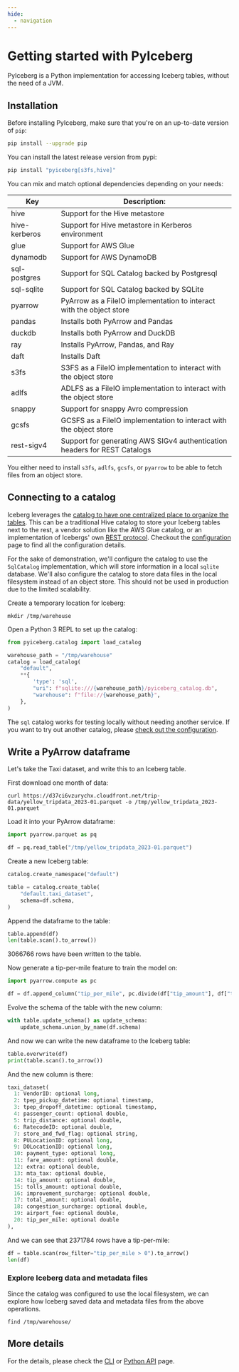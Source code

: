```yaml
---
hide:
  - navigation
---
```


<!--
 - Licensed to the Apache Software Foundation (ASF) under one or more
 - contributor license agreements.  See the NOTICE file distributed with
 - this work for additional information regarding copyright ownership.
 - The ASF licenses this file to You under the Apache License, Version 2.0
 - (the "License"); you may not use this file except in compliance with
 - the License.  You may obtain a copy of the License at
 -
 -   http://www.apache.org/licenses/LICENSE-2.0
 -
 - Unless required by applicable law or agreed to in writing, software
 - distributed under the License is distributed on an "AS IS" BASIS,
 - WITHOUT WARRANTIES OR CONDITIONS OF ANY KIND, either express or implied.
 - See the License for the specific language governing permissions and
 - limitations under the License.
 -->

# Getting started with PyIceberg

PyIceberg is a Python implementation for accessing Iceberg tables, without the need of a JVM.

## Installation

Before installing PyIceberg, make sure that you're on an up-to-date version of `pip`:

```sh
pip install --upgrade pip
```

You can install the latest release version from pypi:

```sh
pip install "pyiceberg[s3fs,hive]"
```

You can mix and match optional dependencies depending on your needs:


| Key           | Description:                                                              |
|---------------|---------------------------------------------------------------------------|
| hive          | Support for the Hive metastore                                            |
| hive-kerberos | Support for Hive metastore in Kerberos environment                       |
| glue          | Support for AWS Glue                                                      |
| dynamodb      | Support for AWS DynamoDB                                                  |
| sql-postgres  | Support for SQL Catalog backed by Postgresql                              |
| sql-sqlite    | Support for SQL Catalog backed by SQLite                                  |
| pyarrow       | PyArrow as a FileIO implementation to interact with the object store      |
| pandas        | Installs both PyArrow and Pandas                                          |
| duckdb        | Installs both PyArrow and DuckDB                                          |
| ray           | Installs PyArrow, Pandas, and Ray                                         |
| daft          | Installs Daft                                                             |
| s3fs          | S3FS as a FileIO implementation to interact with the object store         |
| adlfs         | ADLFS as a FileIO implementation to interact with the object store        |
| snappy        | Support for snappy Avro compression                                       |
| gcsfs         | GCSFS as a FileIO implementation to interact with the object store        |
| rest-sigv4    | Support for generating AWS SIGv4 authentication headers for REST Catalogs |

You either need to install `s3fs`, `adlfs`, `gcsfs`, or `pyarrow` to be able to fetch files from an object store.

## Connecting to a catalog

Iceberg leverages the [catalog to have one centralized place to organize the tables](https://iceberg.apache.org/concepts/catalog/). This can be a traditional Hive catalog to store your Iceberg tables next to the rest, a vendor solution like the AWS Glue catalog, or an implementation of Icebergs' own [REST protocol](https://github.com/apache/iceberg/tree/main/open-api). Checkout the [configuration](configuration.md) page to find all the configuration details.

For the sake of demonstration, we'll configure the catalog to use the `SqlCatalog` implementation, which will store information in a local `sqlite` database. We'll also configure the catalog to store data files in the local filesystem instead of an object store. This should not be used in production due to the limited scalability.

Create a temporary location for Iceberg:

```shell
mkdir /tmp/warehouse
```

Open a Python 3 REPL to set up the catalog:

```python
from pyiceberg.catalog import load_catalog

warehouse_path = "/tmp/warehouse"
catalog = load_catalog(
    "default",
    **{
        'type': 'sql',
        "uri": f"sqlite:///{warehouse_path}/pyiceberg_catalog.db",
        "warehouse": f"file://{warehouse_path}",
    },
)
```

The `sql` catalog works for testing locally without needing another service. If you want to try out another catalog, please [check out the configuration](https://py.iceberg.apache.org/configuration/#catalogs).

## Write a PyArrow dataframe

Let's take the Taxi dataset, and write this to an Iceberg table.

First download one month of data:

```shell
curl https://d37ci6vzurychx.cloudfront.net/trip-data/yellow_tripdata_2023-01.parquet -o /tmp/yellow_tripdata_2023-01.parquet
```

Load it into your PyArrow dataframe:

```python
import pyarrow.parquet as pq

df = pq.read_table("/tmp/yellow_tripdata_2023-01.parquet")
```

Create a new Iceberg table:

```python
catalog.create_namespace("default")

table = catalog.create_table(
    "default.taxi_dataset",
    schema=df.schema,
)
```

Append the dataframe to the table:

```python
table.append(df)
len(table.scan().to_arrow())
```

3066766 rows have been written to the table.

Now generate a tip-per-mile feature to train the model on:

```python
import pyarrow.compute as pc

df = df.append_column("tip_per_mile", pc.divide(df["tip_amount"], df["trip_distance"]))
```

Evolve the schema of the table with the new column:

```python
with table.update_schema() as update_schema:
    update_schema.union_by_name(df.schema)
```

And now we can write the new dataframe to the Iceberg table:

```python
table.overwrite(df)
print(table.scan().to_arrow())
```

And the new column is there:

```python
taxi_dataset(
  1: VendorID: optional long,
  2: tpep_pickup_datetime: optional timestamp,
  3: tpep_dropoff_datetime: optional timestamp,
  4: passenger_count: optional double,
  5: trip_distance: optional double,
  6: RatecodeID: optional double,
  7: store_and_fwd_flag: optional string,
  8: PULocationID: optional long,
  9: DOLocationID: optional long,
  10: payment_type: optional long,
  11: fare_amount: optional double,
  12: extra: optional double,
  13: mta_tax: optional double,
  14: tip_amount: optional double,
  15: tolls_amount: optional double,
  16: improvement_surcharge: optional double,
  17: total_amount: optional double,
  18: congestion_surcharge: optional double,
  19: airport_fee: optional double,
  20: tip_per_mile: optional double
),
```

And we can see that 2371784 rows have a tip-per-mile:

```python
df = table.scan(row_filter="tip_per_mile > 0").to_arrow()
len(df)
```

### Explore Iceberg data and metadata files

Since the catalog was configured to use the local filesystem, we can explore how Iceberg saved data and metadata files from the above operations.

```shell
find /tmp/warehouse/
```

## More details

For the details, please check the [CLI](cli.md) or [Python API](api.md) page.
